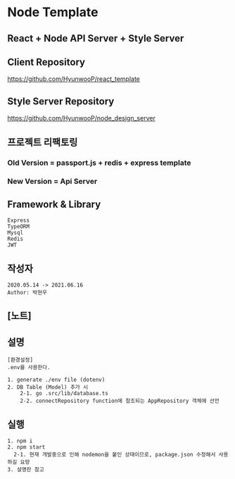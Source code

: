 # Node Template

## React + Node API Server + Style Server

## Client Repository

https://github.com/HyunwooP/react_template

## Style Server Repository

https://github.com/HyunwooP/node_design_server

## 프로젝트 리팩토링

### Old Version = passport.js + redis + express template

### New Version = Api Server

## Framework & Library

```
Express
TypeORM
Mysql
Redis
JWT
```

## 작성자

```
2020.05.14 -> 2021.06.16
Author: 박현우
```

## [노트]

## 설명

```
[환경설정]
.env를 사용한다.

1. generate ./env file (dotenv)
2. DB Table (Model) 추가 시
    2-1. go .src/lib/database.ts
    2-2. connectRepository function에 참조되는 AppRepository 객체에 선언
```

## 실행

```
1. npm i
2. npm start
  2-1. 현재 개발중으로 인해 nodemon을 붙인 상태이므로, package.json 수정해서 사용하길 요망
3. 설명란 참고
```
